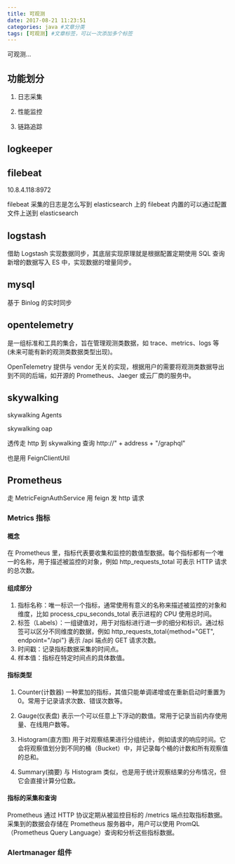 ```yaml
---
title: 可观测
date: 2017-08-21 11:23:51
categories: java #文章分类
tags: [可观测] #文章标签，可以一次添加多个标签
---
```


可观测...

<!-- more -->

## 功能划分

1. 日志采集

2. 性能监控

3. 链路追踪

## logkeeper

## filebeat

10.8.4.118:8972

filebeat 采集的日志是怎么写到 elasticsearch 上的
filebeat 内置的可以通过配置文件上送到 elasticsearch

## logstash

借助 Logstash 实现数据同步，其底层实现原理就是根据配置定期使用 SQL 查询新增的数据写入 ES 中，实现数据的增量同步。

## mysql

基于 Binlog 的实时同步

## opentelemetry

是一组标准和工具的集合，旨在管理观测类数据，如 trace、metrics、logs 等 (未来可能有新的观测类数据类型出现)。

OpenTelemetry 提供与 vendor 无关的实现，根据用户的需要将观测类数据导出到不同的后端，如开源的 Prometheus、Jaeger 或云厂商的服务中。

## skywalking

skywalking Agents

skywalking oap

透传走 http 到 skywalking 查询
http://" + address + "/graphql"

也是用 FeignClientUtil

## Prometheus

走 MetricFeignAuthService 用 feign 发 http 请求

### Metrics 指标

#### 概念

在 Prometheus 里，指标代表要收集和监控的数值型数据。每个指标都有一个唯一的名称，用于描述被监控的对象，例如 http_requests_total 可表示 HTTP 请求的总次数。

#### 组成部分

1. 指标名称：唯一标识一个指标，通常使用有意义的名称来描述被监控的对象和维度，比如 process_cpu_seconds_total 表示进程的 CPU 使用总时间。
2. 标签（Labels）：一组键值对，用于对指标进行进一步的细分和标识。通过标签可以区分不同维度的数据，例如 http_requests_total{method="GET", endpoint="/api"} 表示 /api 端点的 GET 请求次数。
3. 时间戳：记录指标数据采集的时间点。
4. 样本值：指标在特定时间点的具体数值。

#### 指标类型

1. Counter(计数器) 一种累加的指标，其值只能单调递增或在重新启动时重置为 0。常用于记录请求次数、错误次数等。

2. Gauge(仪表盘) 表示一个可以任意上下浮动的数值。常用于记录当前内存使用量、在线用户数等。

3. Histogram(直方图) 用于对观察结果进行分组统计，例如请求的响应时间。它会将观察值划分到不同的桶（Bucket）中，并记录每个桶的计数和所有观察值的总和。

4. Summary(摘要) 与 Histogram 类似，也是用于统计观察结果的分布情况，但它会直接计算分位数。

#### 指标的采集和查询

Prometheus 通过 HTTP 协议定期从被监控目标的 /metrics 端点拉取指标数据。采集到的数据会存储在 Prometheus 服务器中，用户可以使用 PromQL（Prometheus Query Language）查询和分析这些指标数据。

### Alertmanager 组件
